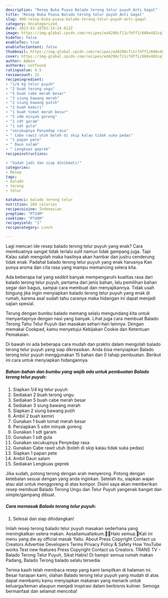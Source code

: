```yaml
---
description: "Resep Buka Puasa Balado terong telur puyuh Anti Gagal"
title: "Resep Buka Puasa Balado terong telur puyuh Anti Gagal"
slug: 400-resep-buka-puasa-balado-terong-telur-puyuh-anti-gagal
category: Uncategorized
date: 2023-03-16T02:14:24.612Z
image: https://img-global.cpcdn.com/recipes/ed4298cf11cfdff1/680x482cq70/balado-terong-telur-puyuh-foto-resep-utama.jpg
hideToc: false
enableToc: true
enableTocContent: false
thumbnail: https://img-global.cpcdn.com/recipes/ed4298cf11cfdff1/680x482cq70/balado-terong-telur-puyuh-foto-resep-utama.jpg
cover: https://img-global.cpcdn.com/recipes/ed4298cf11cfdff1/680x482cq70/balado-terong-telur-puyuh-foto-resep-utama.jpg
author: Admin
authorAv: notfound
ratingvalue: 4.5
reviewcount: 22
recipeingredient:
- "1/4 kg telur puyuh"
- "2 buah terong ungu"
- "5 buah cabe merah besar"
- "3 siung bawang merah"
- "2 siung bawang putih"
- "2 buah kemiri"
- "1 buah tomat merah besar"
- "5 sdm minyak goreng"
- "1 sdt garam"
- "1 sdt gula"
- "secukupnya Penyedap rasa"
- " Cabe rawit utuh boleh di skip kalau tidak suka pedas"
- "1 papan pete"
- " Daun salam"
- " Lengkuas geprek"
recipeinstructions:

- "Sudah jadi dan siap dinikmati!"
categories:
- Resep
tags:
- balado
- terong
- telur

katakunci: balado terong telur 
nutrition: 284 calories
recipecuisine: Indonesian
preptime: "PT34M"
cooktime: "PT48M"
recipeyield: "1"
recipecategory: Lunch

---
```



Lagi mencari ide resep balado terong telur puyuh yang enak? Cara membuatnya sangat tidak terlalu sulit namun tidak gampang juga. Tapi Kalau salah mengolah maka hasilnya akan hambar dan justru cenderung tidak enak. Padahal balado terong telur puyuh yang enak harusnya Kan punya aroma dan cita rasa yang mampu memancing selera kita.


Ada beberapa hal yang sedikit banyak mempengaruhi kualitas rasa dari balado terong telur puyuh, pertama dari jenis bahan, lalu pemilihan bahan segar dan bagus, sampai cara membuat dan menyajikannya. Tidak usah bingung jika ingin menyiapkan balado terong telur puyuh yang enak di rumah, karena asal sudah tahu caranya maka hidangan ini dapat menjadi sajian spesial.

Terung dengan bumbu balado memang selalu mengundang kita untuk menyantapnya dengan nasi yang banyak. Lihat juga cara membuat Balado Terong Tahu Telur Puyuh dan masakan sehari-hari lainnya. Dengan memakai Cookpad, kamu menyetujui Kebijakan Cookie dan Ketentuan Pemakaian.


Di bawah ini ada beberapa cara mudah dan praktis dalam mengolah balado terong telur puyuh yang siap dikreasikan. Anda bisa menyiapkan Balado terong telur puyuh menggunakan 15 bahan dan 0 tahap pembuatan. Berikut ini cara untuk menyiapkan hidangannya.

<!--inarticleads1-->

##### Bahan-bahan dan bumbu yang wajib ada untuk pembuatan Balado terong telur puyuh:

1. Siapkan 1/4 kg telur puyuh
1. Sediakan 2 buah terong ungu
1. Sediakan 5 buah cabe merah besar
1. Sediakan 3 siung bawang merah
1. Siapkan 2 siung bawang putih
1. Ambil 2 buah kemiri
1. Gunakan 1 buah tomat merah besar
1. Persiapkan 5 sdm minyak goreng
1. Gunakan 1 sdt garam
1. Gunakan 1 sdt gula
1. Gunakan secukupnya Penyedap rasa
1. Gunakan  Cabe rawit utuh (boleh di skip kalau tidak suka pedas)
1. Siapkan 1 papan pete
1. Ambil  Daun salam
1. Sediakan  Lengkuas geprek


Jika sudah, potong terong dengan arah menyerong. Potong dengan ketebalan sesuai dengan yang anda inginkan. Setelah itu, siapkan wajan atau alat untuk menggoreng di atas kompor. Disini saya akan memberikan resep membuat Balado Terong Ungu dan Telur Puyuh yangenak banget dan simple/gampang dibuat. 

<!--inarticleads2-->

##### Cara memasak Balado terong telur puyuh:


1. Selesai dan siap dihidangkan!

Inilah resep terong balado telur puyuh masakan sederhana yang meningkatkan selera makan. Assallamuallaikum.🙏🏻Halo semua.🤗Kali ini menu yang dw ay official masak Yaitu. About Press Copyright Contact us Creators Advertise Developers Terms Privacy Policy &amp; Safety How YouTube works Test new features Press Copyright Contact us Creators. TRANS TV - Balado Terong Telur Puyuh, Sikat Habis! Di hampir semua rumah makan Padang, Balado Terong balado selalu tersedia. 

Terima kasih telah membaca resep yang kami tampilkan di halaman ini. Besar harapan kami, olahan Balado terong telur puyuh yang mudah di atas dapat membantu kamu menyiapkan makanan yang menarik untuk keluarga/teman ataupun menjadi inspirasi dalam berbisnis kuliner. Semoga bermanfaat dan selamat mencoba!
